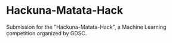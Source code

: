 # Hackuna-Matata-Hack
Submission for the "Hackuna-Matata-Hack", a Machine Learning competition organized by GDSC.
